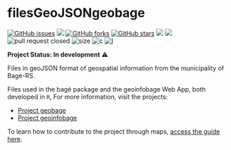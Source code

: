 # filesGeoJSONgeobage

<a href="https://github.com/GeoInformacao/filesGeoJSONgeobage/issues"><img alt="GitHub issues" src="https://img.shields.io/github/issues/GeoInformacao/filesGeoJSONgeobage"></a>
<img src="https://img.shields.io/static/v1?label=build&message=passing&color=success&style=flat"/>
<a href="https://github.com/GeoInformacao/filesGeoJSONgeobage/network"><img alt="GitHub forks" src="https://img.shields.io/github/forks/GeoInformacao/filesGeoJSONgeobage"></a>
<a href="https://github.com/GeoInformacao/filesGeoJSONgeobage/stargazers"><img alt="GitHub stars" src="https://img.shields.io/github/stars/GeoInformacao/filesGeoJSONgeobage"></a>
<img src="https://img.shields.io/static/v1?label=license&message=MIT&color=yellow&style=flat"/>
<img src="https://img.shields.io/static/v1?label=license&message=File.LICENSE&color=yellow&style=flat"/>
![pull request closed](https://img.shields.io/github/issues-pr-closed/GeoInformacao/filesGeoJSONgeobage?color=g)
![size](https://img.shields.io/github/repo-size/GeoInformacao/filesGeoJSONgeobage)
![c](https://img.shields.io/github/contributors/GeoInformacao/filesGeoJSONgeobage?color=g)
[![l](https://img.shields.io/badge/lifecycle-stable-brightgreen.svg)](https://www.tidyverse.org/lifecycle/#stable)

**Project Status: In development** :warning:


Files in geoJSON format of geospatial information from the municipality of Bagé-RS. 

Files used in the bagé package and the geoinfobage Web App, both developed in `R`, For more information, visit the projects:
- [Project geobage](https://github.com/GeoInformacao/geobage)
- [Project geoinfobage](https://github.com/GeoInformacao/geoinfobage)


To learn how to contribute to the project through maps, [access the guide here](https://github.com/GeoInformacao/filesGeoJSONgeobage/blob/main/CONTRIBUTING.md).
